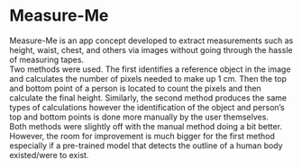 # Measure-Me

Measure-Me is an app concept developed to extract measurements such as height, waist, chest, and others via images without going through the hassle of measuring tapes.
<br>
Two methods were used. The first identifies a reference object in the image and calculates the number of pixels needed to make up 1 cm. Then the top and bottom point of a person is located to count the pixels and then calculate the final height. Similarly, the second method produces the same types of calculations however the identification of the object and person’s top and bottom points is done more manually by the user themselves.
<br>
Both methods were slightly off with the manual method doing a bit better. However, the room for improvement is much bigger for the first method especially if a pre-trained model that detects the outline of a human body existed/were to exist.
